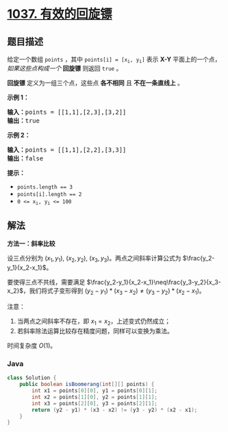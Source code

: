 # [1037. 有效的回旋镖](https://leetcode.cn/problems/valid-boomerang)

## 题目描述

<p>给定一个数组<meta charset="UTF-8" />&nbsp;<code>points</code>&nbsp;，其中<meta charset="UTF-8" />&nbsp;<code>points[i] = [x<sub>i</sub>, y<sub>i</sub>]</code>&nbsp;表示 <strong>X-Y</strong> 平面上的一个点，<em>如果这些点构成一个&nbsp;</em><strong>回旋镖</strong>&nbsp;则返回&nbsp;<code>true</code>&nbsp;。</p>

<p><strong>回旋镖</strong>&nbsp;定义为一组三个点，这些点&nbsp;<strong>各不相同</strong>&nbsp;且&nbsp;<strong>不在一条直线上</strong>&nbsp;。</p>

<p><strong>示例 1：</strong></p>

<pre>
<strong>输入：</strong>points = [[1,1],[2,3],[3,2]]
<strong>输出：</strong>true
</pre>

<p><strong>示例 2：</strong></p>

<pre>
<strong>输入：</strong>points = [[1,1],[2,2],[3,3]]
<strong>输出：</strong>false</pre>

<p><strong>提示：</strong></p>
<meta charset="UTF-8" />

<ul>
	<li><code>points.length == 3</code></li>
	<li><code>points[i].length == 2</code></li>
	<li><code>0 &lt;= x<sub>i</sub>, y<sub>i</sub>&nbsp;&lt;= 100</code></li>
</ul>

## 解法

**方法一：斜率比较**

设三点分别为 $(x_1,y_1)$, $(x_2,y_2)$, $(x_3,y_3)$。两点之间斜率计算公式为 $\frac{y_2-y_1}{x_2-x_1}$。

要使得三点不共线，需要满足 $\frac{y_2-y_1}{x_2-x_1}\neq\frac{y_3-y_2}{x_3-x_2}$，我们将式子变形得到 $(y_2-y_1)*(x_3-x_2) \neq (y_3-y_2)*(x_2-x_1)$。

注意：

1. 当两点之间斜率不存在，即 $x_1=x_2$，上述变式仍然成立；
2. 若斜率除法运算比较存在精度问题，同样可以变换为乘法。

时间复杂度 $O(1)$。

### **Java**

```java
class Solution {
    public boolean isBoomerang(int[][] points) {
        int x1 = points[0][0], y1 = points[0][1];
        int x2 = points[1][0], y2 = points[1][1];
        int x3 = points[2][0], y3 = points[2][1];
        return (y2 - y1) * (x3 - x2) != (y3 - y2) * (x2 - x1);
    }
}
```
